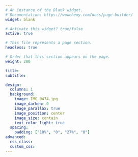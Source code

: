 ```yaml
---
# An instance of the Blank widget.
# Documentation: https://wowchemy.com/docs/page-builder/
widget: blank

# Activate this widget? true/false
active: true

# This file represents a page section.
headless: true

# Order that this section appears on the page.
weight: 200

title:  
subtitle:

design:
  columns: 1
  background:
    image: IMG_0474.jpg
    image_darken: 0
    image_parallax: true
    image_position: center
    image_size: contain 
    text_color_light: true
  spacing:
    padding: ["10%", "0", "27%", "0"]
advanced:
  css_class: 
  custom_css:
---
```

